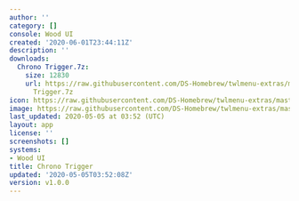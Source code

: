 ```yaml
---
author: ''
category: []
console: Wood UI
created: '2020-06-01T23:44:11Z'
description: ''
downloads:
  Chrono Trigger.7z:
    size: 12830
    url: https://raw.githubusercontent.com/DS-Homebrew/twlmenu-extras/master/_nds/TWiLightMenu/akmenu/themes/Chrono
      Trigger.7z
icon: https://raw.githubusercontent.com/DS-Homebrew/twlmenu-extras/master/unistore/icons/ak.png
image: https://raw.githubusercontent.com/DS-Homebrew/twlmenu-extras/master/unistore/icons/ak.png
last_updated: 2020-05-05 at 03:52 (UTC)
layout: app
license: ''
screenshots: []
systems:
- Wood UI
title: Chrono Trigger
updated: '2020-05-05T03:52:08Z'
version: v1.0.0
---
```

